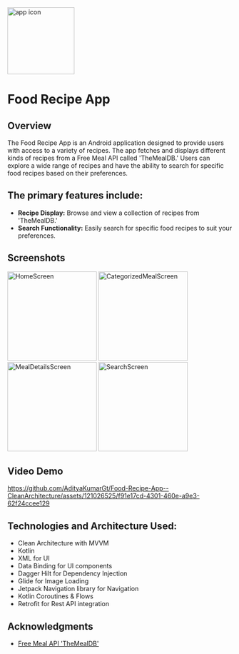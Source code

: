 <img src="https://github.com/AdityaKumarGt/Food-Recipe-App--CleanArchitecture/assets/121026525/5a3fc97d-43f9-4648-aa7f-039a280fc443" alt="app icon" width="150"> 

# Food Recipe App 

## Overview 
The Food Recipe App is an Android application designed to provide users with access to a variety of recipes. The app fetches and displays different kinds of recipes from a Free Meal API called 'TheMealDB.' Users can explore a wide range of recipes and have the ability to search for specific food recipes based on their preferences. 

## The primary features include:
- **Recipe Display:** Browse and view a collection of recipes from 'TheMealDB.'
- **Search Functionality:** Easily search for specific food recipes to suit your preferences.

## Screenshots
<img src="https://github.com/AdityaKumarGt/Food-Recipe-App--CleanArchitecture/assets/121026525/3cc64e7c-7142-4dd0-9b74-7cb179af4c82" alt="HomeScreen" width="200">
<img src="https://github.com/AdityaKumarGt/Food-Recipe-App--CleanArchitecture/assets/121026525/0a77876c-d8ba-4101-942e-2982964253f7" alt="CategorizedMealScreen" width="200">
<img src="https://github.com/AdityaKumarGt/Food-Recipe-App--CleanArchitecture/assets/121026525/273f5ba2-6a27-4941-a9b5-eafaded9e02f" alt="MealDetailsScreen" width="200">
<img src="https://github.com/AdityaKumarGt/Food-Recipe-App--CleanArchitecture/assets/121026525/f515da18-bed3-4ab1-bb90-6bc4fb500abd" alt="SearchScreen" width="200">


## Video Demo
https://github.com/AdityaKumarGt/Food-Recipe-App--CleanArchitecture/assets/121026525/f91e17cd-4301-460e-a9e3-62f24ccee129









## Technologies and Architecture Used:

- Clean Architecture with MVVM
- Kotlin
- XML for UI
- Data Binding for UI components
- Dagger Hilt for Dependency Injection
- Glide for Image Loading
- Jetpack Navigation library for Navigation
- Kotlin Coroutines & Flows
- Retrofit for Rest API integration


## Acknowledgments
- [Free Meal API 'TheMealDB']([https://unsplash.com/developers](https://www.themealdb.com/api.php))
